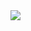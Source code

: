 <img src="https://capsule-render.vercel.app/api?type=waving&color=auto&height=200&section=header&text=백엔드 개발자 박종권입니다.&fontSize=90" />

